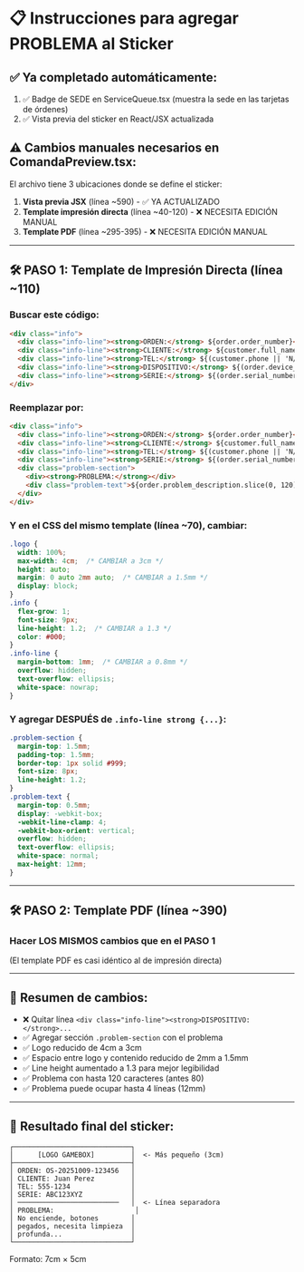 # 📋 Instrucciones para agregar PROBLEMA al Sticker

## ✅ Ya completado automáticamente:
1. ✅ Badge de SEDE en ServiceQueue.tsx (muestra la sede en las tarjetas de órdenes)
2. ✅ Vista previa del sticker en React/JSX actualizada

## ⚠️ Cambios manuales necesarios en ComandaPreview.tsx:

El archivo tiene 3 ubicaciones donde se define el sticker:
1. **Vista previa JSX** (línea ~590) - ✅ YA ACTUALIZADO
2. **Template impresión directa** (línea ~40-120) - ❌ NECESITA EDICIÓN MANUAL
3. **Template PDF** (línea ~295-395) - ❌ NECESITA EDICIÓN MANUAL

---

## 🛠️ PASO 1: Template de Impresión Directa (línea ~110)

### Buscar este código:
```html
<div class="info">
  <div class="info-line"><strong>ORDEN:</strong> ${order.order_number}</div>
  <div class="info-line"><strong>CLIENTE:</strong> ${customer.full_name.slice(0, 25)}</div>
  <div class="info-line"><strong>TEL:</strong> ${(customer.phone || 'N/A').slice(0, 15)}</div>
  <div class="info-line"><strong>DISPOSITIVO:</strong> ${(order.device_type + ' ' + order.device_brand).slice(0, 22)}</div>
  <div class="info-line"><strong>SERIE:</strong> ${(order.serial_number || 'N/A').slice(0, 20)}</div>
</div>
```

### Reemplazar por:
```html
<div class="info">
  <div class="info-line"><strong>ORDEN:</strong> ${order.order_number}</div>
  <div class="info-line"><strong>CLIENTE:</strong> ${customer.full_name.slice(0, 20)}</div>
  <div class="info-line"><strong>TEL:</strong> ${(customer.phone || 'N/A').slice(0, 15)}</div>
  <div class="info-line"><strong>SERIE:</strong> ${(order.serial_number || 'N/A').slice(0, 18)}</div>
  <div class="problem-section">
    <div><strong>PROBLEMA:</strong></div>
    <div class="problem-text">${order.problem_description.slice(0, 120)}${order.problem_description.length > 120 ? '...' : ''}</div>
  </div>
</div>
```

### Y en el CSS del mismo template (línea ~70), cambiar:
```css
.logo {
  width: 100%;
  max-width: 4cm;  /* CAMBIAR a 3cm */
  height: auto;
  margin: 0 auto 2mm auto;  /* CAMBIAR a 1.5mm */
  display: block;
}
.info {
  flex-grow: 1;
  font-size: 9px;
  line-height: 1.2;  /* CAMBIAR a 1.3 */
  color: #000;
}
.info-line {
  margin-bottom: 1mm;  /* CAMBIAR a 0.8mm */
  overflow: hidden;
  text-overflow: ellipsis;
  white-space: nowrap;
}
```

### Y agregar DESPUÉS de `.info-line strong {...}`:
```css
.problem-section {
  margin-top: 1.5mm;
  padding-top: 1.5mm;
  border-top: 1px solid #999;
  font-size: 8px;
  line-height: 1.2;
}
.problem-text {
  margin-top: 0.5mm;
  display: -webkit-box;
  -webkit-line-clamp: 4;
  -webkit-box-orient: vertical;
  overflow: hidden;
  text-overflow: ellipsis;
  white-space: normal;
  max-height: 12mm;
}
```

---

## 🛠️ PASO 2: Template PDF (línea ~390)

### Hacer LOS MISMOS cambios que en el PASO 1
(El template PDF es casi idéntico al de impresión directa)

---

## 📝 Resumen de cambios:
- ❌ Quitar línea `<div class="info-line"><strong>DISPOSITIVO:</strong>...`
- ✅ Agregar sección `.problem-section` con el problema
- ✅ Logo reducido de 4cm a 3cm
- ✅ Espacio entre logo y contenido reducido de 2mm a 1.5mm
- ✅ Line height aumentado a 1.3 para mejor legibilidad
- ✅ Problema con hasta 120 caracteres (antes 80)
- ✅ Problema puede ocupar hasta 4 líneas (12mm)

---

## 🎯 Resultado final del sticker:
```
┌─────────────────────────────┐
│      [LOGO GAMEBOX]         │  <- Más pequeño (3cm)
├─────────────────────────────┤
│ ORDEN: OS-20251009-123456   │
│ CLIENTE: Juan Perez         │
│ TEL: 555-1234               │
│ SERIE: ABC123XYZ            │
│ ─────────────────────────   │  <- Línea separadora
│ PROBLEMA:                    │
│ No enciende, botones        │
│ pegados, necesita limpieza  │
│ profunda...                 │
└─────────────────────────────┘
```

Formato: 7cm × 5cm
